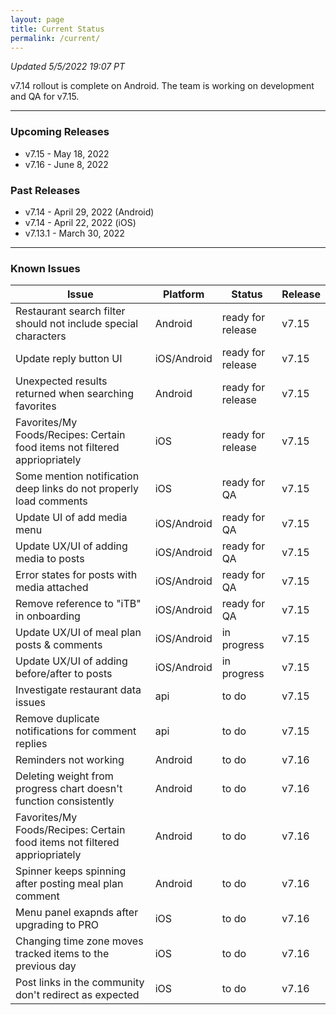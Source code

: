 ```yaml
---
layout: page
title: Current Status
permalink: /current/
---
```


_Updated 5/5/2022 19:07 PT_

v7.14 rollout is complete on Android. The team is working on development and QA for v7.15.

***

### Upcoming Releases
- v7.15   - May 18, 2022
- v7.16   - June 8, 2022
 
### Past Releases
- v7.14   - April 29, 2022 (Android)
- v7.14   - April 22, 2022 (iOS)
- v7.13.1 - March 30, 2022

***

### Known Issues

|Issue                          |Platform   | Status    | Release           |
| ---                           | ---       | ---       | ---               |
|Restaurant search filter should not include special characters|Android|ready for release| v7.15|
|Update reply button UI|iOS/Android|ready for release| v7.15|
|Unexpected results returned when searching favorites|Android|ready for release| v7.15|
|Favorites/My Foods/Recipes: Certain food items not filtered appriopriately|iOS|ready for release| v7.15|
|Some mention notification deep links do not properly load comments|iOS|ready for QA| v7.15|
|Update UI of add media menu|iOS/Android|ready for QA| v7.15|
|Update UX/UI of adding media to posts|iOS/Android|ready for QA| v7.15|
|Error states for posts with media attached|iOS/Android|ready for QA| v7.15|
|Remove reference to "iTB" in onboarding|iOS/Android|ready for QA| v7.15|
|Update UX/UI of meal plan posts & comments|iOS/Android|in progress| v7.15|
|Update UX/UI of adding before/after to posts|iOS/Android|in progress| v7.15|
|Investigate restaurant data issues|api|to do| v7.15|
|Remove duplicate notifications for comment replies|api|to do| v7.15|
|Reminders not working|Android|to do| v7.16|
|Deleting weight from progress chart doesn't function consistently|Android|to do| v7.16|
|Favorites/My Foods/Recipes: Certain food items not filtered appriopriately|Android|to do| v7.16|
|Spinner keeps spinning after posting meal plan comment|Android|to do| v7.16|
|Menu panel exapnds after upgrading to PRO|iOS|to do| v7.16|
|Changing time zone moves tracked items to the previous day|iOS|to do| v7.16|
|Post links in the community don't redirect as expected|iOS|to do| v7.16|
